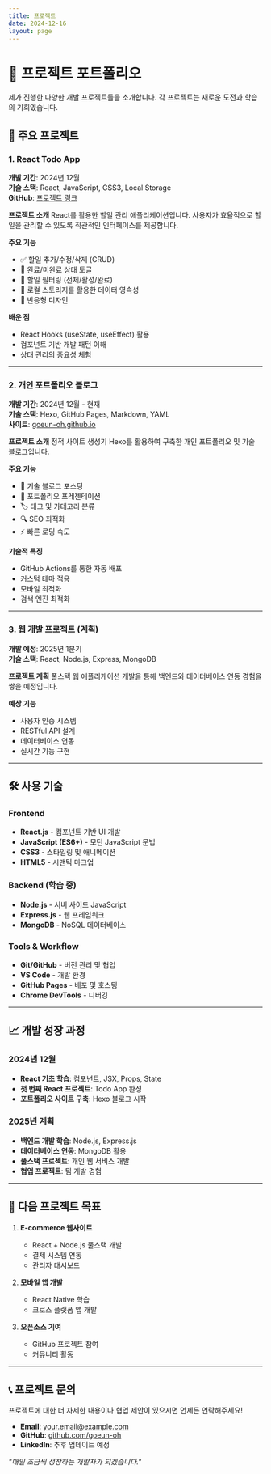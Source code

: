 ```yaml
---
title: 프로젝트
date: 2024-12-16
layout: page
---
```


# 💼 프로젝트 포트폴리오

제가 진행한 다양한 개발 프로젝트들을 소개합니다. 각 프로젝트는 새로운 도전과 학습의 기회였습니다.

## 🚀 주요 프로젝트

### 1. React Todo App
**개발 기간**: 2024년 12월  
**기술 스택**: React, JavaScript, CSS3, Local Storage  
**GitHub**: [프로젝트 링크](https://github.com/goeun-oh)

**프로젝트 소개**
React를 활용한 할일 관리 애플리케이션입니다. 사용자가 효율적으로 할일을 관리할 수 있도록 직관적인 인터페이스를 제공합니다.

**주요 기능**
- ✅ 할일 추가/수정/삭제 (CRUD)
- 🔄 완료/미완료 상태 토글
- 🎯 할일 필터링 (전체/활성/완료)
- 💾 로컬 스토리지를 활용한 데이터 영속성
- 📱 반응형 디자인

**배운 점**
- React Hooks (useState, useEffect) 활용
- 컴포넌트 기반 개발 패턴 이해
- 상태 관리의 중요성 체험

---

### 2. 개인 포트폴리오 블로그
**개발 기간**: 2024년 12월 - 현재  
**기술 스택**: Hexo, GitHub Pages, Markdown, YAML  
**사이트**: [goeun-oh.github.io](https://goeun-oh.github.io)

**프로젝트 소개**
정적 사이트 생성기 Hexo를 활용하여 구축한 개인 포트폴리오 및 기술 블로그입니다.

**주요 기능**
- 📝 기술 블로그 포스팅
- 💼 포트폴리오 프레젠테이션
- 🏷️ 태그 및 카테고리 분류
- 🔍 SEO 최적화
- ⚡ 빠른 로딩 속도

**기술적 특징**
- GitHub Actions를 통한 자동 배포
- 커스텀 테마 적용
- 모바일 최적화
- 검색 엔진 최적화

---

### 3. 웹 개발 프로젝트 (계획)
**개발 예정**: 2025년 1분기  
**기술 스택**: React, Node.js, Express, MongoDB  

**프로젝트 계획**
풀스택 웹 애플리케이션 개발을 통해 백엔드와 데이터베이스 연동 경험을 쌓을 예정입니다.

**예상 기능**
- 사용자 인증 시스템
- RESTful API 설계
- 데이터베이스 연동
- 실시간 기능 구현

---

## 🛠️ 사용 기술

### Frontend
- **React.js** - 컴포넌트 기반 UI 개발
- **JavaScript (ES6+)** - 모던 JavaScript 문법
- **CSS3** - 스타일링 및 애니메이션
- **HTML5** - 시맨틱 마크업

### Backend (학습 중)
- **Node.js** - 서버 사이드 JavaScript
- **Express.js** - 웹 프레임워크
- **MongoDB** - NoSQL 데이터베이스

### Tools & Workflow
- **Git/GitHub** - 버전 관리 및 협업
- **VS Code** - 개발 환경
- **GitHub Pages** - 배포 및 호스팅
- **Chrome DevTools** - 디버깅

---

## 📈 개발 성장 과정

### 2024년 12월
- **React 기초 학습**: 컴포넌트, JSX, Props, State
- **첫 번째 React 프로젝트**: Todo App 완성
- **포트폴리오 사이트 구축**: Hexo 블로그 시작

### 2025년 계획
- **백엔드 개발 학습**: Node.js, Express.js
- **데이터베이스 연동**: MongoDB 활용
- **풀스택 프로젝트**: 개인 웹 서비스 개발
- **협업 프로젝트**: 팀 개발 경험

---

## 🎯 다음 프로젝트 목표

1. **E-commerce 웹사이트**
   - React + Node.js 풀스택 개발
   - 결제 시스템 연동
   - 관리자 대시보드

2. **모바일 앱 개발**
   - React Native 학습
   - 크로스 플랫폼 앱 개발

3. **오픈소스 기여**
   - GitHub 프로젝트 참여
   - 커뮤니티 활동

---

## 📞 프로젝트 문의

프로젝트에 대한 더 자세한 내용이나 협업 제안이 있으시면 언제든 연락해주세요!

- **Email**: your.email@example.com
- **GitHub**: [github.com/goeun-oh](https://github.com/goeun-oh)
- **LinkedIn**: 추후 업데이트 예정

*"매일 조금씩 성장하는 개발자가 되겠습니다."*
